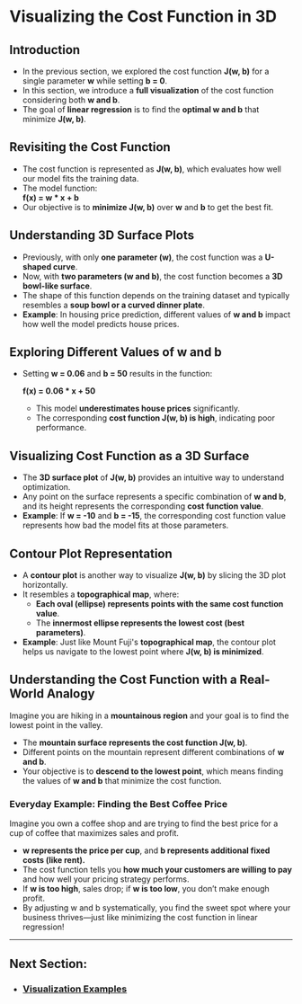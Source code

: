 # Visualizing the Cost Function in 3D

## Introduction
- In the previous section, we explored the cost function **J(w, b)** for a single parameter **w** while setting **b = 0**.
- In this section, we introduce a **full visualization** of the cost function considering both **w and b**.
- The goal of **linear regression** is to find the **optimal w and b** that minimize **J(w, b)**.

## Revisiting the Cost Function
- The cost function is represented as **J(w, b)**, which evaluates how well our model fits the training data.
- The model function:  
  **f(x) = w * x + b**
- Our objective is to **minimize J(w, b)** over **w** and **b** to get the best fit.

## Understanding 3D Surface Plots
- Previously, with only **one parameter (w)**, the cost function was a **U-shaped curve**.
- Now, with **two parameters (w and b)**, the cost function becomes a **3D bowl-like surface**.
- The shape of this function depends on the training dataset and typically resembles a **soup bowl or a curved dinner plate**.
- **Example**: In housing price prediction, different values of **w and b** impact how well the model predicts house prices.

## Exploring Different Values of w and b
- Setting **w = 0.06** and **b = 50** results in the function:
  
  **f(x) = 0.06 * x + 50**
  
  - This model **underestimates house prices** significantly.
  - The corresponding **cost function J(w, b) is high**, indicating poor performance.

## Visualizing Cost Function as a 3D Surface
- The **3D surface plot** of **J(w, b)** provides an intuitive way to understand optimization.
- Any point on the surface represents a specific combination of **w and b**, and its height represents the corresponding **cost function value**.
- **Example**: If **w = -10** and **b = -15**, the corresponding cost function value represents how bad the model fits at those parameters.

## Contour Plot Representation
- A **contour plot** is another way to visualize **J(w, b)** by slicing the 3D plot horizontally.
- It resembles a **topographical map**, where:
  - **Each oval (ellipse) represents points with the same cost function value**.
  - The **innermost ellipse represents the lowest cost (best parameters)**.
- **Example**: Just like Mount Fuji's **topographical map**, the contour plot helps us navigate to the lowest point where **J(w, b) is minimized**.

## Understanding the Cost Function with a Real-World Analogy
Imagine you are hiking in a **mountainous region** and your goal is to find the lowest point in the valley. 
- The **mountain surface represents the cost function J(w, b)**.
- Different points on the mountain represent different combinations of **w and b**.
- Your objective is to **descend to the lowest point**, which means finding the values of **w and b** that minimize the cost function.

### Everyday Example: Finding the Best Coffee Price
Imagine you own a coffee shop and are trying to find the best price for a cup of coffee that maximizes sales and profit. 
- **w represents the price per cup**, and **b represents additional fixed costs (like rent).**
- The cost function tells you **how much your customers are willing to pay** and how well your pricing strategy performs.
- If **w is too high**, sales drop; if **w is too low**, you don’t make enough profit.
- By adjusting w and b systematically, you find the sweet spot where your business thrives—just like minimizing the cost function in linear regression!

---
## Next Section:
  - ### [Visualization Examples](Visualization_Examples.md)
